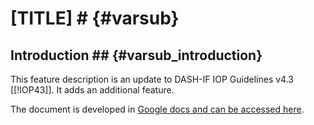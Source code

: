 # [TITLE] # {#varsub}

## Introduction ## {#varsub_introduction}

This feature description is an update to DASH-IF IOP Guidelines v4.3 [[!IOP43]].
It adds an additional feature.

The document is developed in [Google docs and can be accessed here](https://docs.google.com/document/d/1rFvEMFsqz6FZk4ldSFRpnnIfxRkgWE7q1pqvJMJcjD0/edit).

